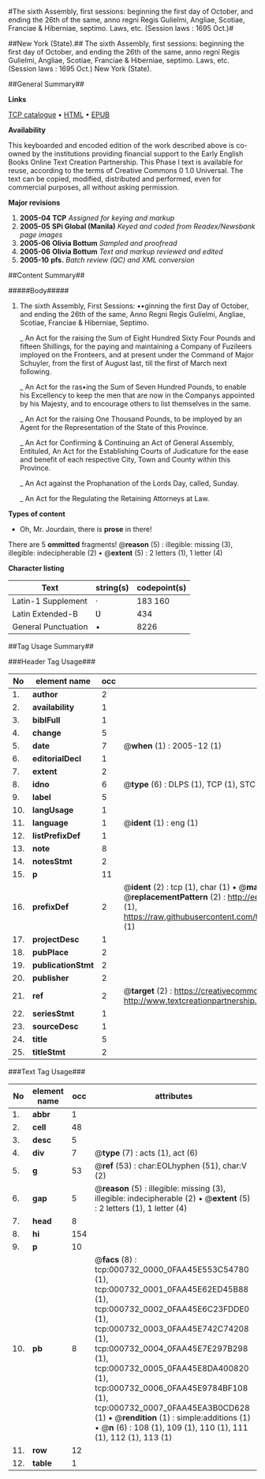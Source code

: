 #The sixth Assembly, first sessions: beginning the first day of October, and ending the 26th of the same, anno regni Regis Gulielmi, Angliae, Scotiae, Franciae & Hiberniae, septimo. Laws, etc. (Session laws : 1695 Oct.)#

##New York (State).##
The sixth Assembly, first sessions: beginning the first day of October, and ending the 26th of the same, anno regni Regis Gulielmi, Angliae, Scotiae, Franciae & Hiberniae, septimo.
Laws, etc. (Session laws : 1695 Oct.)
New York (State).

##General Summary##

**Links**

[TCP catalogue](http://www.ota.ox.ac.uk/tcp/)  • 
[HTML](http://tei.it.ox.ac.uk/tcp/Texts-HTML/free/N00/N00601.html)  • 
[EPUB](http://tei.it.ox.ac.uk/tcp/Texts-EPUB/free/N00/N00601.epub)

**Availability**

This keyboarded and encoded edition of the
	       work described above is co-owned by the institutions
	       providing financial support to the Early English Books
	       Online Text Creation Partnership. This Phase I text is
	       available for reuse, according to the terms of Creative
	       Commons 0 1.0 Universal. The text can be copied,
	       modified, distributed and performed, even for
	       commercial purposes, all without asking permission.

**Major revisions**

1. __2005-04__ __TCP__ *Assigned for keying and markup*
1. __2005-05__ __SPi Global (Manila)__ *Keyed and coded from Readex/Newsbank page images*
1. __2005-06__ __Olivia Bottum__ *Sampled and proofread*
1. __2005-06__ __Olivia Bottum__ *Text and markup reviewed and edited*
1. __2005-10__ __pfs.__ *Batch review (QC) and XML conversion*

##Content Summary##

#####Body#####

1. The sixth Assembly, First Sessions: ••ginning the first Day of October, and ending the 26th of the same, Anno Regni Regis Gulielmi, Angliae, Scotiae, Franciae & Hiberniae, Septimo.

    _ An Act for the raising the Sum of Eight Hundred Sixty Four Pounds and fifteen Shillings, for the paying and maintaining a Company of Fuzileers imployed on the Fronteers, and at present under the Command of Major Schuyler, from the first of August last, till the first of March next following.

    _ An Act for the ras•ing the Sum of Seven Hundred Pounds, to enable his Excellency to keep the men that are now in the Companys appointed by his Majesty, and to encourage others to list themselves in the same.

    _ An Act for the raising One Thousand Pounds, to be imployed by an Agent for the Representation of the State of this Province.

    _ An Act for Confirming & Continuing an Act of General Assembly, Entituled, An Act for the Establishing Courts of Judicature for the ease and benefit of each respective City, Town and County within this Province.

    _ An Act against the Prophanation of the Lords Day, called, Sunday.

    _ An Act for the Regulating the Retaining Attorneys at Law.

**Types of content**

  * Oh, Mr. Jourdain, there is **prose** in there!

There are 5 **ommitted** fragments! 
 @__reason__ (5) : illegible: missing (3), illegible: indecipherable (2)  •  @__extent__ (5) : 2 letters (1), 1 letter (4)

**Character listing**


|Text|string(s)|codepoint(s)|
|---|---|---|
|Latin-1 Supplement|· |183 160|
|Latin Extended-B|Ʋ|434|
|General Punctuation|•|8226|

##Tag Usage Summary##

###Header Tag Usage###

|No|element name|occ|attributes|
|---|---|---|---|
|1.|__author__|2||
|2.|__availability__|1||
|3.|__biblFull__|1||
|4.|__change__|5||
|5.|__date__|7| @__when__ (1) : 2005-12 (1)|
|6.|__editorialDecl__|1||
|7.|__extent__|2||
|8.|__idno__|6| @__type__ (6) : DLPS (1), TCP (1), STC (1), NOTIS (1), IMAGE-SET (1), EVANS-CITATION (1)|
|9.|__label__|5||
|10.|__langUsage__|1||
|11.|__language__|1| @__ident__ (1) : eng (1)|
|12.|__listPrefixDef__|1||
|13.|__note__|8||
|14.|__notesStmt__|2||
|15.|__p__|11||
|16.|__prefixDef__|2| @__ident__ (2) : tcp (1), char (1)  •  @__matchPattern__ (2) : ([0-9\-]+):([0-9IVX]+) (1), (.+) (1)  •  @__replacementPattern__ (2) : http://eebo.chadwyck.com/downloadtiff?vid=$1&page=$2 (1), https://raw.githubusercontent.com/textcreationpartnership/Texts/master/tcpchars.xml#$1 (1)|
|17.|__projectDesc__|1||
|18.|__pubPlace__|2||
|19.|__publicationStmt__|2||
|20.|__publisher__|2||
|21.|__ref__|2| @__target__ (2) : https://creativecommons.org/publicdomain/zero/1.0/ (1), http://www.textcreationpartnership.org/docs/. (1)|
|22.|__seriesStmt__|1||
|23.|__sourceDesc__|1||
|24.|__title__|5||
|25.|__titleStmt__|2||


###Text Tag Usage###

|No|element name|occ|attributes|
|---|---|---|---|
|1.|__abbr__|1||
|2.|__cell__|48||
|3.|__desc__|5||
|4.|__div__|7| @__type__ (7) : acts (1), act (6)|
|5.|__g__|53| @__ref__ (53) : char:EOLhyphen (51), char:V (2)|
|6.|__gap__|5| @__reason__ (5) : illegible: missing (3), illegible: indecipherable (2)  •  @__extent__ (5) : 2 letters (1), 1 letter (4)|
|7.|__head__|8||
|8.|__hi__|154||
|9.|__p__|10||
|10.|__pb__|8| @__facs__ (8) : tcp:000732_0000_0FAA45E553C54780 (1), tcp:000732_0001_0FAA45E62ED45B88 (1), tcp:000732_0002_0FAA45E6C23FDDE0 (1), tcp:000732_0003_0FAA45E742C74208 (1), tcp:000732_0004_0FAA45E7E297B298 (1), tcp:000732_0005_0FAA45E8DA400820 (1), tcp:000732_0006_0FAA45E9784BF108 (1), tcp:000732_0007_0FAA45EA3B0CD628 (1)  •  @__rendition__ (1) : simple:additions (1)  •  @__n__ (6) : 108 (1), 109 (1), 110 (1), 111 (1), 112 (1), 113 (1)|
|11.|__row__|12||
|12.|__table__|1||
